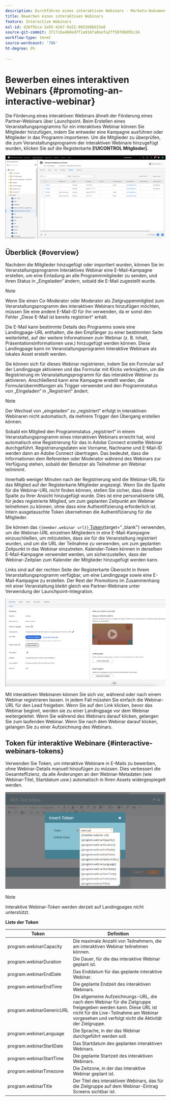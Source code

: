 ```yaml
---
description: Durchführen eines interaktiven Webinars - Marketo-Dokumente - Produktdokumentation
title: Bewerben eines interaktiven Webinars
feature: Interactive Webinars
exl-id: d26f91ce-3a95-4247-9a52-085260bb15e8
source-git-commit: 3717cba468ed7f1a916fa0eefa2ff50708d95c34
workflow-type: tm+mt
source-wordcount: '786'
ht-degree: 0%

---
```


# Bewerben eines interaktiven Webinars {#promoting-an-interactive-webinar}

Die Förderung eines interaktiven Webinars ähnelt der Förderung eines Partner-Webinars über Launchpoint. Beim Erstellen eines Veranstaltungsprogramms für ein interaktives Webinar können Sie Mitglieder hinzufügen, indem Sie entweder eine Kampagne ausführen oder Mitglieder in das Programm importieren. Um die Mitglieder zu überprüfen, die zum Veranstaltungsprogramm der interaktiven Webinare hinzugefügt wurden, klicken Sie auf die Registerkarte **[!UICONTROL Mitglieder]**.

![](assets/promoting-an-interactive-webinar-1.png)

## Überblick {#overview}

Nachdem die Mitglieder hinzugefügt oder importiert wurden, können Sie im Veranstaltungsprogramm Interaktives Webinar eine E-Mail-Kampagne erstellen, um eine Einladung an alle Programmmitglieder zu senden, und ihren Status in „Eingeladen“ ändern, sobald die E-Mail zugestellt wurde.

>[!NOTE]
>
>Wenn Sie einen Co-Moderator oder Moderator als Zielgruppenmitglied zum Veranstaltungsprogramm des interaktiven Webinars hinzufügen möchten, müssen Sie eine andere E-Mail-ID für ihn verwenden, da er sonst den Fehler „Diese E-Mail ist bereits registriert“ erhält.

Die E-Mail kann bestimmte Details des Programms sowie eine Landingpage-URL enthalten, die den Empfänger zu einer bestimmten Seite weiterleitet, auf der weitere Informationen zum Webinar (z. B. Inhalt, Präsentationsinformationen usw.) hinzugefügt werden können. Diese Landingpage kann im Veranstaltungsprogramm Interaktive Webinare als lokales Asset erstellt werden.

Sie können sich für dieses Webinar registrieren, indem Sie ein Formular auf der Landingpage aktivieren und das Formular mit Klicks verknüpfen, um die Registrierung im Veranstaltungsprogramm für das interaktive Webinar zu aktivieren. Anschließend kann eine Kampagne erstellt werden, die Formularübermittlungen als Trigger verwendet und den Programmstatus von „Eingeladen“ in „Registriert“ ändert.

>[!NOTE]
>
>Der Wechsel von „eingeladen“ zu „registriert“ erfolgt in interaktiven Webinaren nicht automatisch, da mehrere Trigger den Übergang erstellen können.

Sobald ein Mitglied den Programmstatus „registriert“ in einem Veranstaltungsprogramm eines interaktiven Webinars erreicht hat, wird automatisch eine Registrierung für das in Adobe Connect erstellte Webinar durchgeführt. Registrierungsdaten wie Vorname, Nachname und E-Mail-ID werden dann an Adobe Connect übertragen. Das bedeutet, dass die Informationen dem Referenten oder Moderator während des Webinars zur Verfügung stehen, sobald der Benutzer als Teilnehmer am Webinar teilnimmt.

Innerhalb weniger Minuten nach der Registrierung wird die Webinar-URL für das Mitglied auf der Registerkarte Mitglieder angezeigt. Wenn Sie die Spalte für die Webinar-URL nicht finden können, stellen Sie sicher, dass diese Spalte zu Ihrer Ansicht hinzugefügt wurde. Dies ist eine personalisierte URL für jedes registrierte Mitglied, um zum geplanten Zeitpunkt am Webinar teilnehmen zu können, ohne dass eine Authentifizierung erforderlich ist. Intern ausgetauschte Token übernehmen die Authentifizierung für die Mitglieder.

Sie können das `{{member.webinar url}}`[ Token](/help/marketo/product-docs/demand-generation/landing-pages/personalizing-landing-pages/tokens-overview.md){target="_blank"} verwenden, um die Webinar-URL einzelnen Mitgliedern in eine E-Mail-Kampagne einzuschließen, um mitzuteilen, dass sie für die Veranstaltung registriert wurden, und um die URL der Teilnahme zu verwenden, um zum geplanten Zeitpunkt in das Webinar einzutreten. Kalender-Token können in derselben E-Mail-Kampagne verwendet werden, um sicherzustellen, dass der Webinar-Zeitplan zum Kalender der Mitglieder hinzugefügt werden kann.

Links sind auf der rechten Seite der Registerkarte Übersicht in Ihrem Veranstaltungsprogramm verfügbar, um eine Landingpage sowie eine E-Mail-Kampagne zu erstellen. Der Rest der Promotions im Zusammenhang mit einer Veranstaltung bleibt gleich wie Partner-Webinare unter Verwendung der Launchpoint-Integration.

![](assets/promoting-an-interactive-webinar-2.png)

Mit interaktiven Webinaren können Sie sich vor, während oder nach einem Webinar registrieren lassen. In jedem Fall müssten Sie einfach die Webinar-URL für den Lead freigeben. Wenn Sie auf den Link klicken, bevor das Webinar beginnt, werden sie zu einer Landingpage vor dem Webinar weitergeleitet. Wenn Sie während des Webinars darauf klicken, gelangen Sie zum laufenden Webinar. Wenn Sie nach dem Webinar darauf klicken, gelangen Sie zu einer Aufzeichnung des Webinars.

## Token für interaktive Webinare {#interactive-webinars-tokens}

Verwenden Sie Token, um interaktive Webinare in E-Mails zu bewerben, ohne Webinar-Details manuell hinzufügen zu müssen. Dies verbessert die Gesamteffizienz, da alle Änderungen an den Webinar-Metadaten (wie Webinar-Titel, Startdatum usw.) automatisch in Ihren Assets widergespiegelt werden.

![](assets/promoting-an-interactive-webinar-3.png)

>[!NOTE]
>
>Interaktive Webinar-Token werden derzeit auf Landingpages nicht unterstützt.

**Liste der Token**

<table><thead>
  <tr>
    <th>Token</th>
    <th>Definition</th>
  </tr></thead>
<tbody>
  <tr>
    <td>program.webinarCapacity</td>
    <td>Die maximale Anzahl von Teilnehmern, die am interaktiven Webinar teilnehmen können.</td>
  </tr>
  <tr>
    <td>program.webinarDuration</td>
    <td>Die Dauer, für die das interaktive Webinar geplant ist.</td>
  </tr>
  <tr>
    <td>program.webinarEndDate</td>
    <td>Das Enddatum für das geplante interaktive Webinar.</td>
  </tr>
  <tr>
    <td>program.webinarEndTime</td>
    <td>Die geplante Endzeit des interaktiven Webinars.</td>
  </tr>
  <tr>
    <td>program.webinarGenericURL</td>
    <td>Die allgemeine Aufzeichnungs-URL, die nach dem Webinar für die Zielgruppe freigegeben werden kann. Diese URL ist nicht für die Live-Teilnahme am Webinar vorgesehen und verfolgt nicht die Aktivität der Zielgruppe.</td>
  </tr>
  <tr>
    <td>program.webinarLanguage</td>
    <td>Die Sprache, in der das Webinar durchgeführt werden soll.</td>
  </tr>
  <tr>
    <td>program.webinarStartDate</td>
    <td>Das Startdatum des geplanten interaktiven Webinars.</td>
  </tr>
  <tr>
    <td>program.webinarStartTime</td>
    <td>Die geplante Startzeit des interaktiven Webinars.</td>
  </tr>
  <tr>
    <td>program.webinarTimezone</td>
    <td>Die Zeitzone, in der das interaktive Webinar geplant ist.</td>
  </tr>
  <tr>
    <td>program.webinarTitle</td>
    <td>Der Titel des interaktiven Webinars, das für die Zielgruppe auf dem Webinar-Eintrag Screens sichtbar ist.</td>
  </tr>
</tbody></table>
